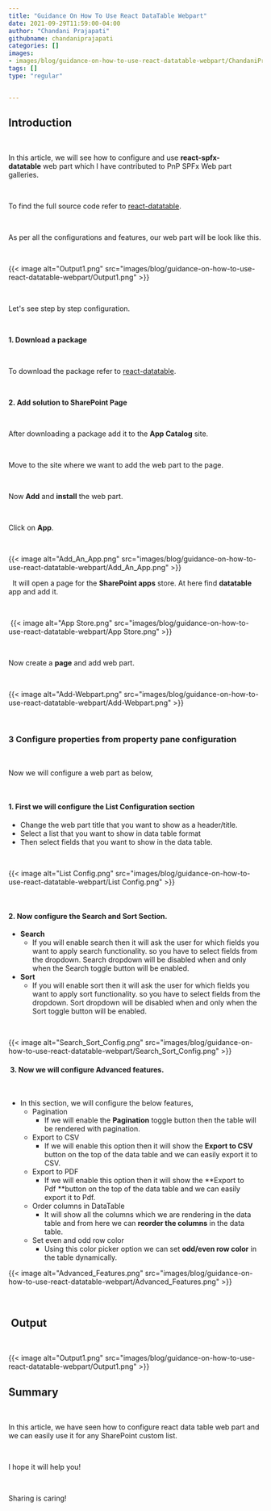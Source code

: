 ```yaml
---
title: "Guidance On How To Use React DataTable Webpart"
date: 2021-09-29T11:59:00-04:00
author: "Chandani Prajapati"
githubname: chandaniprajapati
categories: []
images:
- images/blog/guidance-on-how-to-use-react-datatable-webpart/ChandaniPrajapati.png
tags: []
type: "regular"


---
```


## Introduction

 

In this article, we will see how to configure and
use **react-spfx-datatable** web part which I have contributed to PnP
SPFx Web part galleries. 

 

To find the full source code refer to
[react-datatable](https://github.com/pnp/sp-dev-fx-webparts/tree/main/samples/react-datatable).

 

As per all the configurations and features, our web part will be look
like this.

 

{{< image alt="Output1.png" src="images/blog/guidance-on-how-to-use-react-datatable-webpart/Output1.png" >}}

 

Let's see step by step configuration.

 

**1. Download a package**

 

To download the package refer to
[react-datatable](https://github.com/chandaniprajapati/react-datatable/blob/main/sharepoint/solution/react-datatable.sppkg).

 

**2. Add solution to SharePoint Page**

 

After downloading a package add it to the **App Catalog** site.

 

Move to the site where we want to add the web part to the page.

 

Now **Add** and **install** the web part.

 

Click on **App**.

 

{{< image alt="Add_An_App.png" src="images/blog/guidance-on-how-to-use-react-datatable-webpart/Add_An_App.png" >}}

 
It will open a page for the **SharePoint apps** store. At here find
**datatable** app and add it.

 

 {{< image alt="App Store.png" src="images/blog/guidance-on-how-to-use-react-datatable-webpart/App Store.png" >}}

 

Now create a **page** and add web part.

 

{{< image alt="Add-Webpart.png" src="images/blog/guidance-on-how-to-use-react-datatable-webpart/Add-Webpart.png" >}}
 

 

### **3 Configure properties from property pane configuration** 

 

Now we will configure a web part as below,

 

#### 1. First we will configure the List Configuration section 

-   Change the web part title that you want to show as a header/title.
-   Select a list that you want to show in data table format
-   Then select fields that you want to show in the data table.

 

{{< image alt="List Config.png" src="images/blog/guidance-on-how-to-use-react-datatable-webpart/List Config.png" >}}

 

#### **2. Now configure the Search and Sort Section.** 

-   **Search**
    -   If you will enable search then it will ask the user for which
        fields you want to apply search functionality. so you have to
        select fields from the dropdown. Search dropdown will be
        disabled when and only when the Search toggle button will be
        enabled. 
-   **Sort**
    -   If you will enable sort then it will ask the user for which
        fields you want to apply sort functionality. so you have to
        select fields from the dropdown. Sort dropdown will be disabled
        when and only when the Sort toggle button will be enabled. 

 

{{< image alt="Search_Sort_Config.png" src="images/blog/guidance-on-how-to-use-react-datatable-webpart/Search_Sort_Config.png" >}}

####  3. Now we will configure Advanced features. 

 

-   In this section, we will configure the below features,
    -   Pagination
        -   If we will enable the **Pagination** toggle button then the
            table will be rendered with pagination.
    -   Export to CSV
        -   If we will enable this option then it will show the **Export
            to CSV** button on the top of the data table and we can
            easily export it to CSV.
    -   Export to PDF
        -   If we will enable this option then it will show the **Export
            to Pdf **button on the top of the data table and we can
            easily export it to Pdf.
    -   Order columns in DataTable
        -   It will show all the columns which we are rendering in the
            data table and from here we can **reorder the columns** in
            the data table.
    -   Set even and odd row color
        -   Using this color picker option we can set **odd/even row
            color** in the table dynamically.

{{< image alt="Advanced_Features.png" src="images/blog/guidance-on-how-to-use-react-datatable-webpart/Advanced_Features.png" >}}

 

##  Output

 

{{< image alt="Output1.png" src="images/blog/guidance-on-how-to-use-react-datatable-webpart/Output1.png" >}}
 

## Summary

 

In this article, we have seen how to configure react data table web part
and we can easily use it for any SharePoint custom list.

 

I hope it will help you!

 

Sharing is caring!

 